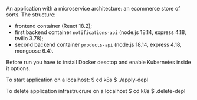 An application with a microservice architecture: an ecommerce store of sorts.
The structure:
- frontend container (React 18.2);
- first backend container `notifications-api` (node.js 18.14, express 4.18, twilio 3.78);
- second backend container `products-api` (node.js 18.14, express 4.18, mongoose 6.4).

Before run you have to install Docker desctop and enable Kubernetes inside it options.

To start application on a localhost:
    $ cd k8s
    $ ./apply-depl
    
To delete application infrastrucrure on a localhost
    $ cd k8s
    $ .delete-depl
